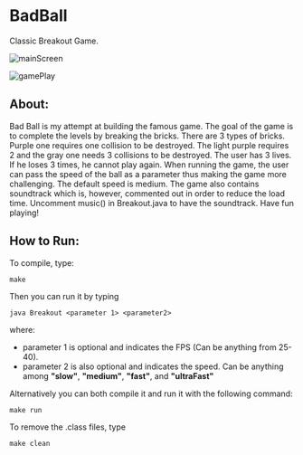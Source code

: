 # BadBall
Classic Breakout Game.

![mainScreen](https://image.ibb.co/hEDVZa/badball.png)

![gamePlay](https://image.ibb.co/ebe9Sv/Screen_Shot_2017_07_11_at_11_07_24_AM.png)

## About:

Bad Ball is my attempt at building the famous game. The goal of the game is to complete the levels by breaking the bricks.
There are 3 types of bricks. Purple one requires one collision to be destroyed. The light purple requires 2 and
the gray one needs 3 collisions to be destroyed. The user has 3 lives. If he loses 3 times, he cannot play again.
When running the game, the user can pass the speed of the ball as a parameter thus making the game more challenging. The default
speed is medium. The game also contains soundtrack which is, however, commented out in order to reduce the load time. Uncomment music()
in Breakout.java to have the soundtrack. Have fun playing!


## How to Run:
To compile, type:
```
make
```
Then you can run it by typing
```
java Breakout <parameter 1> <parameter2>
```
where:
* parameter 1 is optional and indicates the FPS (Can be anything from 25-40).
* parameter 2 is also optional and indicates the speed. Can be anything among __"slow"__, __"medium"__, __"fast"__, and __"ultraFast"__

Alternatively you can both compile it and run it with the following command:
```
make run
```

To remove the .class files, type
```
make clean
```
